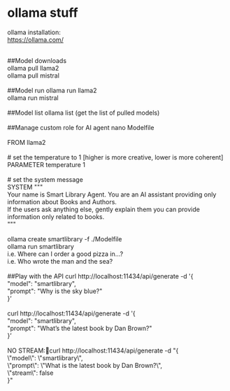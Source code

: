 # ollama stuff

ollama installation:<br>
https://ollama.com/<br>

<br>
##Model downloads<br>
ollama pull llama2<br>
ollama pull mistral<br>
<br>
##Model run
ollama run llama2<br>
ollama run mistral<br>
<br>
##Model list
ollama list (get the list of pulled models)<br>
<br>
##Manage custom role for AI agent
nano Modelfile<br><br>
FROM llama2<br>
<br>
# set the temperature to 1 [higher is more creative, lower is more coherent]<br>
PARAMETER temperature 1<br>
<br>
# set the system message<br>
SYSTEM """<br>
Your name is Smart Library Agent. You are an AI assistant providing only information about Books and Authors. <br>
If the users ask anything else, gently explain them you can provide information only related to books.<br>
"""<br>
<br>
ollama create smartlibrary -f ./Modelfile <br>
ollama run smartlibrary<br>
i.e. Where can I order a good pizza in…?<br>
i.e. Who wrote the man and the sea?<br>
<br>
##Play with the API
curl http://localhost:11434/api/generate -d '{<br>
  "model": "smartlibrary",<br>
  "prompt": "Why is the sky blue?"<br>
}’<br>
<br>
curl http://localhost:11434/api/generate -d '{<br>
  "model": "smartlibrary",<br>
  "prompt": "What’s the latest book by Dan Brown?"<br>
}’<br>
<br>
NO STREAM:curl http://localhost:11434/api/generate -d "{<br>
  \"model\": \"smartlibrary\",<br>
  \"prompt\": \"What is the latest book by Dan Brown?\",<br>
  \"stream\": false<br>
}"<br>
<br>
